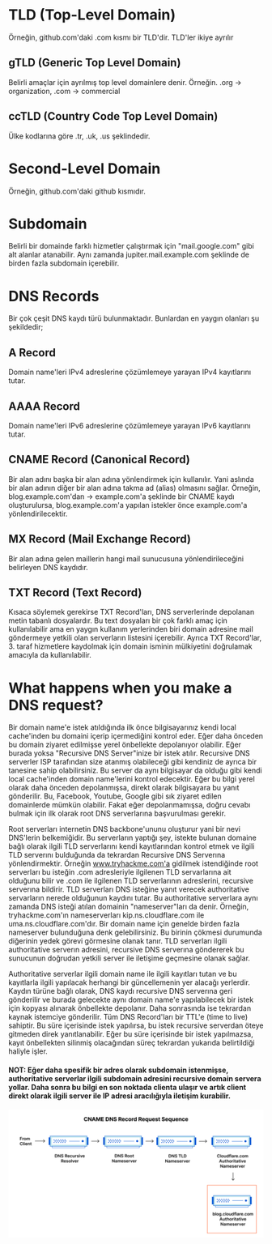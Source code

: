 # TLD (Top-Level Domain)
Örneğin, github.com'daki .com kısmı bir TLD'dir. TLD'ler ikiye ayrılır

## gTLD (Generic Top Level Domain)
Belirli amaçlar için ayrılmış top level domainlere denir. Örneğin. .org -> organization, .com -> commercial

## ccTLD (Country Code Top Level Domain)

Ülke kodlarına göre .tr, .uk, .us şeklindedir.

# Second-Level Domain

Örneğin, github.com'daki github kısmıdır. 

# Subdomain

Belirli bir domainde farklı hizmetler çalıştırmak için "mail.google.com" gibi alt alanlar atanabilir. Aynı zamanda jupiter.mail.example.com şeklinde de birden fazla subdomain içerebilir.

# DNS Records

Bir çok çeşit DNS kaydı türü bulunmaktadır. Bunlardan en yaygın olanları şu şekildedir;

## A Record

Domain name'leri IPv4 adreslerine çözümlemeye yarayan IPv4 kayıtlarını tutar.

## AAAA Record

Domain name'leri IPv6 adreslerine çözümlemeye yarayan IPv6 kayıtlarını tutar.

## CNAME Record (Canonical Record)

Bir alan adını başka bir alan adına yönlendirmek için kullanılır. Yani aslında bir alan adının diğer bir alan adına takma ad (alias) olmasını sağlar. Örneğin, blog.example.com'dan -> example.com'a şeklinde bir CNAME kaydı oluşturulursa, blog.example.com'a yapılan istekler önce example.com'a yönlendirilecektir.

## MX Record (Mail Exchange Record)

Bir alan adına gelen maillerin hangi mail sunucusuna yönlendirileceğini belirleyen DNS kaydıdır.

## TXT Record (Text Record)

Kısaca söylemek gerekirse TXT Record'ları, DNS serverlerinde depolanan metin tabanlı dosyalardır. Bu text dosyaları bir çok farklı amaç için kullanılabilir ama en yaygın kullanım yerlerinden biri domain adresine mail göndermeye yetkili olan serverların listesini içerebilir. Ayrıca TXT Record'lar, 3. taraf hizmetlere kaydolmak için domain isminin mülkiyetini doğrulamak amacıyla da kullanılabilir.

# What happens when you make a DNS request?

Bir domain name'e istek atıldığında ilk önce bilgisayarınız kendi local cache'inden bu domaini içerip içermediğini kontrol eder. Eğer daha önceden bu domain ziyaret edilmişse yerel önbellekte depolanıyor olabilir. Eğer burada yoksa "Recursive DNS Server"inize bir istek atılır. Recursive DNS serverler ISP tarafından size atanmış olabileceği gibi kendiniz de ayrıca bir tanesine sahip olabilirsiniz. Bu server da aynı bilgisayar da olduğu gibi kendi local cache'inden domain name'lerini kontrol edecektir. Eğer bu bilgi yerel olarak daha önceden depolanmışsa, direkt olarak bilgisayara bu yanıt gönderilir. Bu, Facebook, Youtube, Google gibi sık ziyaret edilen domainlerde mümkün olabilir. Fakat eğer depolanmamışsa, doğru cevabı bulmak için ilk olarak root DNS serverlarına başvurulması gerekir.


Root serverları internetin DNS backbone'ununu oluşturur yani bir nevi DNS'lerin belkemiğidir. Bu serverların yaptığı şey, istekte bulunan domaine bağlı olarak ilgili TLD serverlarını kendi kayıtlarından kontrol etmek ve ilgili TLD serverını bulduğunda da tekrardan Recursive DNS Serverına yönlendirmektir. Örneğin www.tryhackme.com'a gidilmek istendiğinde root serverları bu isteğin .com adresleriyle ilgilenen TLD servarlarına ait olduğunu bilir ve .com ile ilgilenen TLD serverlarının adreslerini, recursive serverına bildirir. TLD serverları DNS isteğine yanıt verecek authoritative servarların nerede olduğunun kaydını tutar. Bu authoritative serverlara aynı zamanda DNS isteği atılan domainin "nameserver"ları da denir. Örneğin, tryhackme.com'ın nameserverları kip.ns.cloudflare.com ile uma.ns.cloudflare.com'dır. Bir domain name için genelde birden fazla nameserver bulunduğuna denk gelebilirsiniz. Bu birinin çökmesi durumunda diğerinin yedek görevi görmesine olanak tanır. TLD serverları ilgili authoritative serverın adresini, recursive DNS serverına göndererek bu sunucunun doğrudan yetkili server ile iletişime geçmesine olanak sağlar.

Authoritative serverlar ilgili domain name ile ilgili kayıtları tutan ve bu kayıtlarla ilgili yapılacak herhangi bir güncellemenin yer alacağı yerlerdir. Kaydın türüne bağlı olarak, DNS kaydı recursive DNS serverına geri gönderilir ve burada gelecekte aynı domain name'e yapılabilecek bir istek için kopyası alınarak önbellekte depolanır. Daha sonrasında ise tekrardan kaynak istemciye gönderilir. Tüm DNS Record'ları bir TTL'e (time to live) sahiptir. Bu süre içerisinde istek yapılırsa, bu istek recursive serverdan öteye gitmeden direk yanıtlanabilir. Eğer bu süre içerisinde bir istek yapılmazsa, kayıt önbellekten silinmiş olacağından süreç tekrardan yukarıda belirtildiği haliyle işler.

#### NOT: Eğer daha spesifik bir adres olarak subdomain istenmişse, authoritative serverlar ilgili subdomain adresini recursive domain servera yollar. Daha sonra bu bilgi en son noktada clienta ulaşır ve artık client direkt olarak ilgili server ile IP adresi aracılığıyla iletişim kurabilir.

![Images](images/dns_record_request_sequence_cname_subdomain.png)



